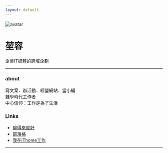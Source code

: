 ```yaml
---
layout: default
---
```


![avatar](avatarmy.jpg)

# 堃容

企業IT媒體的跨域企劃

- - -

### about

寫文案．辦活動．經營網站．當小編  
雜學時代工作者  
中心信仰：工作是為了生活

### Links

 * [聊得來就好](https://www.facebook.com/wegetalongwell/)  
 * [部落格](https://wegetalongwell.tumblr.com) 
 * [我在iThome工作](http://www.ithome.com.tw)
 
- - -

